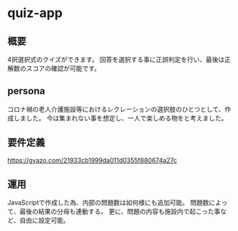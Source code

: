 # quiz-app

## 概要
4択選択式のクイズができます。
回答を選択する事に正誤判定を行い、最後は正解数のスコアの確認が可能です。

## persona
コロナ禍の老人介護施設等におけるレクレーションの選択肢のひとつとして、作成しました。
今は集まれない事を想定し、一人で楽しめる物をと考えました。

## 要件定義
https://gyazo.com/21933cb1999da011d0355f880674a27c

## 運用
JavaScriptで作成した為、内部の問題数は如何様にも追加可能。
問題数によって、最後の結果の分母も連動する。
更に、問題の内容も施設内で起こった事など、自由に設定可能。
